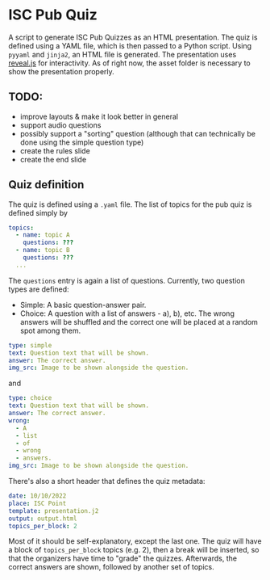 # ISC Pub Quiz
A script to generate ISC Pub Quizzes as an HTML presentation.
The quiz is defined using a YAML file, which is then passed to a Python script.
Using `pyyaml` and `jinja2`, an HTML file is generated.
The presentation uses [reveal.js](https://github.com/hakimel/reveal.js) for interactivity.
As of right now, the asset folder is necessary to show the presentation properly.

## TODO:
* improve layouts & make it look better in general
* support audio questions
* possibly support a "sorting" question (although that can technically be done using the simple question type)
* create the rules slide
* create the end slide

## Quiz definition
The quiz is defined using a `.yaml` file.
The list of topics for the pub quiz is defined simply by
```yaml
topics:
  - name: topic A
    questions: ???
  - name: topic B
    questions: ???
  ...
```
The `questions` entry is again a list of questions.
Currently, two question types are defined:
* Simple: A basic question-answer pair.
* Choice: A question with a list of answers - a), b), etc. The wrong answers will be shuffled and the correct one will be placed at a random spot among them.
```yaml
type: simple
text: Question text that will be shown.
answer: The correct answer.
img_src: Image to be shown alongside the question.
```
and
```yaml
type: choice
text: Question text that will be shown.
answer: The correct answer.
wrong:
  - A
  - list
  - of
  - wrong
  - answers.
img_src: Image to be shown alongside the question.
```


There's also a short header that defines the quiz metadata:
```yaml
date: 10/10/2022
place: ISC Point
template: presentation.j2
output: output.html
topics_per_block: 2
```
Most of it should be self-explanatory, except the last one.
The quiz will have a block of `topics_per_block` topics (e.g. 2), then a break will be inserted, so that the organizers have time to "grade" the quizzes. Afterwards, the correct answers are shown, followed by another set of topics.
